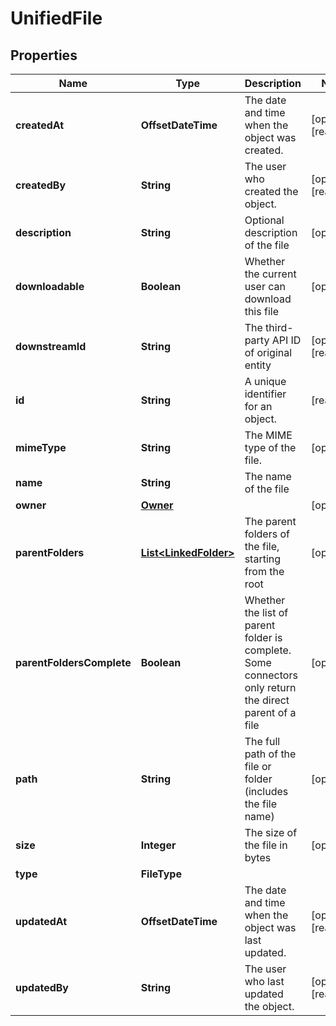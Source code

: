 

# UnifiedFile


## Properties

| Name | Type | Description | Notes |
|------------ | ------------- | ------------- | -------------|
|**createdAt** | **OffsetDateTime** | The date and time when the object was created. |  [optional] [readonly] |
|**createdBy** | **String** | The user who created the object. |  [optional] [readonly] |
|**description** | **String** | Optional description of the file |  [optional] |
|**downloadable** | **Boolean** | Whether the current user can download this file |  [optional] |
|**downstreamId** | **String** | The third-party API ID of original entity |  [optional] [readonly] |
|**id** | **String** | A unique identifier for an object. |  [readonly] |
|**mimeType** | **String** | The MIME type of the file. |  [optional] |
|**name** | **String** | The name of the file |  |
|**owner** | [**Owner**](Owner.md) |  |  [optional] |
|**parentFolders** | [**List&lt;LinkedFolder&gt;**](LinkedFolder.md) | The parent folders of the file, starting from the root |  [optional] |
|**parentFoldersComplete** | **Boolean** | Whether the list of parent folder is complete. Some connectors only return the direct parent of a file |  [optional] |
|**path** | **String** | The full path of the file or folder (includes the file name) |  [optional] |
|**size** | **Integer** | The size of the file in bytes |  [optional] |
|**type** | **FileType** |  |  |
|**updatedAt** | **OffsetDateTime** | The date and time when the object was last updated. |  [optional] [readonly] |
|**updatedBy** | **String** | The user who last updated the object. |  [optional] [readonly] |



